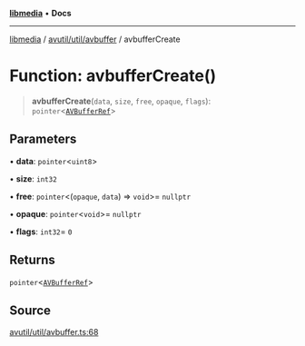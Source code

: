 [**libmedia**](../../../../README.md) • **Docs**

***

[libmedia](../../../../README.md) / [avutil/util/avbuffer](../README.md) / avbufferCreate

# Function: avbufferCreate()

> **avbufferCreate**(`data`, `size`, `free`, `opaque`, `flags`): `pointer`\<[`AVBufferRef`](../../../struct/avbuffer/classes/AVBufferRef.md)\>

## Parameters

• **data**: `pointer`\<`uint8`\>

• **size**: `int32`

• **free**: `pointer`\<(`opaque`, `data`) => `void`\>= `nullptr`

• **opaque**: `pointer`\<`void`\>= `nullptr`

• **flags**: `int32`= `0`

## Returns

`pointer`\<[`AVBufferRef`](../../../struct/avbuffer/classes/AVBufferRef.md)\>

## Source

[avutil/util/avbuffer.ts:68](https://github.com/zhaohappy/libmedia/blob/acbbf6bd75e6ee4c968b9f441fe28c40f42f350d/src/avutil/util/avbuffer.ts#L68)
